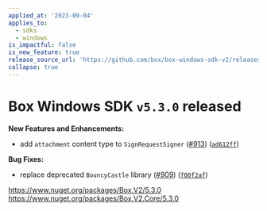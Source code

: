 ```yaml
---
applied_at: '2023-09-04'
applies_to:
  - sdks
  - windows
is_impactful: false
is_new_feature: true
release_source_url: 'https://github.com/box/box-windows-sdk-v2/releases/tag/v5.3.0'
collapse: true
---
```


# Box Windows SDK `v5.3.0` released

**New Features and Enhancements:**

* add `attachment` content type to `SignRequestSigner` ([#913][1]) ([`ad612ff`][2])

**Bug Fixes:**

* replace deprecated `BouncyCastle` library ([#909][3]) ([`f00f2af`][4])

<https://www.nuget.org/packages/Box.V2/5.3.0>
<https://www.nuget.org/packages/Box.V2.Core/5.3.0>

[1]: https://github.com/box/box-windows-sdk-v2/issues/913

[2]: https://github.com/box/box-windows-sdk-v2/commit/ad612ffc7821a9ecbc180e3dbeefe16d3e397820

[3]: https://github.com/box/box-windows-sdk-v2/issues/909

[4]: https://github.com/box/box-windows-sdk-v2/commit/f00f2af9c5277b42e6a62060c1b0229ecff0203e
